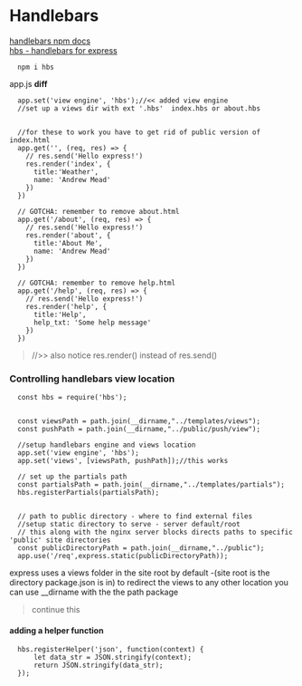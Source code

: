 # Handlebars

[handlebars npm docs](https://www.npmjs.com/package/handlebars)   
[hbs - handlebars for express](https://www.npmjs.com/package/hbs)   

```
  npm i hbs
```

app.js
**diff**
```
  app.set('view engine', 'hbs');//<< added view engine
  //set up a views dir with ext '.hbs'  index.hbs or about.hbs


  //for these to work you have to get rid of public version of index.html
  app.get('', (req, res) => {
    // res.send('Hello express!')
    res.render('index', {
      title:'Weather',
      name: 'Andrew Mead'
    })
  })

  // GOTCHA: remember to remove about.html
  app.get('/about', (req, res) => {
    // res.send('Hello express!')
    res.render('about', {
      title:'About Me',
      name: 'Andrew Mead'
    })
  })

  // GOTCHA: remember to remove help.html
  app.get('/help', (req, res) => {
    // res.send('Hello express!')
    res.render('help', {
      title:'Help',
      help_txt: 'Some help message'
    })
  })
```

>//>> also notice res.render() instead of res.send()

### Controlling handlebars view location

```
  const hbs = require('hbs');


  const viewsPath = path.join(__dirname,"../templates/views");
  const pushPath = path.join(__dirname,"../public/push/view");

  //setup handlebars engine and views location
  app.set('view engine', 'hbs');
  app.set('views', [viewsPath, pushPath]);//this works

  // set up the partials path
  const partialsPath = path.join(__dirname,"../templates/partials");
  hbs.registerPartials(partialsPath);


  // path to public directory - where to find external files
  //setup static directory to serve - server default/root
  // this along with the nginx server blocks directs paths to specific 'public' site directories
  const publicDirectoryPath = path.join(__dirname,"../public");
  app.use('/req',express.static(publicDirectoryPath));
```

express uses a views folder in the site root by default -(site root is the directory package.json is in)
to redirect the views to any other location you can use \__dirname with the the path package

> continue this

#### adding a helper function
```
  hbs.registerHelper('json', function(context) {
      let data_str = JSON.stringify(context);
      return JSON.stringify(data_str);
  });
```
